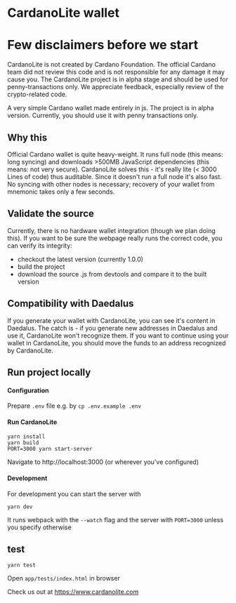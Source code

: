 # CardanoLite wallet

# Few disclaimers before we start
CardanoLite is not created by Cardano Foundation. The official Cardano team did not review this code
and is not responsible for any damage it may cause you. The CardanoLite project is in alpha stage
and should be used for penny-transactions only. We appreciate feedback, especially review of the
crypto-related code.

A very simple Cardano wallet made entirely in js. The project is in alpha version. Currently, you
should use it with penny transactions only.

## Why this

Official Cardano wallet is quite heavy-weight. It runs full node (this means: long syncing) and
downloads >500MB JavaScript dependencies (this means: not very secure). CardanoLite solves this -
it's really lite (< 3000 Lines of code) thus auditable. Since it doesn't run a full node it's also
fast. No syncing with other nodes is necessary; recovery of your wallet from mnemonic takes only a few seconds.

## Validate the source

Currently, there is no hardware wallet integration (though we plan doing this). If you want to be
sure the webpage really runs the correct code, you can verify its integrity:

- checkout the latest version (currently 1.0.0)
- build the project
- download the source .js from devtools and compare it to the built version

## Compatibility with Daedalus

If you generate your wallet with CardanoLite, you can see it's content in Daedalus. The catch is -
if you generate new addresses in Daedalus and use it, CardanoLite won't recognize them. If you want
to continue using your wallet in CardanoLite, you should move the funds to an address recognized by
CardanoLite.

## Run project locally

#### Configuration

Prepare `.env` file
e.g. by `cp .env.example .env`

#### Run CardanoLite

```
yarn install
yarn build
PORT=3000 yarn start-server
```
Navigate to http://localhost:3000 (or wherever you've configured)

#### Development

For development you can start the server with

```
yarn dev
```

It runs webpack with the `--watch` flag and the server with `PORT=3000` unless you specify otherwise

## test

```
yarn test
```

Open `app/tests/index.html` in browser

Check us out at https://www.cardanolite.com